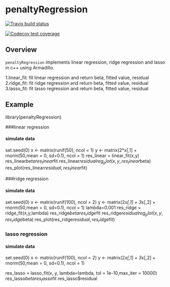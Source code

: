 # penaltyRegression
  <!-- badges: start -->
  [![Travis build status](https://travis-ci.org/schi006/penaltyRegression.svg?branch=master)](https://travis-ci.org/schi006/penaltyRegression)
  <!-- badges: end -->
  <!-- badges: start -->
  [![Codecov test coverage](https://codecov.io/gh/schi006/penaltyRegression/branch/master/graph/badge.svg)](https://codecov.io/gh/schi006/penaltyRegression?branch=master)
  <!-- badges: end -->
  
## Overview
`penaltyRegression` implements linear regression, ridge regression and lasso in c++ using Armadillo.

1.linear_fit: fit linear regression and return beta, fitted value, residual 
2.ridge_fit: fit ridge regression and return beta, fitted value, residual 
3.lasso_fit: fit lasso regression and return beta, fitted value, residual

## Example

library(penaltyRegression)

###linear regression

#### simulate data
set.seed(0)
x <- matrix(runif(50), ncol = 1)
y <- matrix(2*x[,1] + rnorm(50,mean = 0, sd=0.1), ncol = 1)
res_linear = linear_fit(x,y)
res_linear$beta
res_linear$fit
res_linear$residual
reg_plot(x, y, res_linear$beta)
res_plot(res_linear$residual, res_linear$fit)



###ridge regression

#### simulate data
set.seed(0)
x <- matrix(runif(100), ncol = 2)
y <- matrix(2*x[,1] + 3*x[,2] + rnorm(50,mean = 0, sd=0.1), ncol = 1)
lambda=0.001
res_ridge = ridge_fit(x,y,lambda)
res_ridge$beta
res_ridge$fit
res_ridge$residual
reg_plot(x, y, res_ridge$beta)
res_plot(res_ridge$residual, res_ridge$fit)




### lasso regression

#### simulate data
set.seed(0)
x <- matrix(runif(100), ncol = 2)
y <- matrix(2*x[,1] + 3*x[,2] + rnorm(50,mean = 0, sd=0.1), ncol = 1)

res_lasso = lasso_fit(x, y, lambda=lambda, tol = 1e-10,max_iter = 10000)
res_lasso$beta
res_lasso$fit
res_lasso$residual


